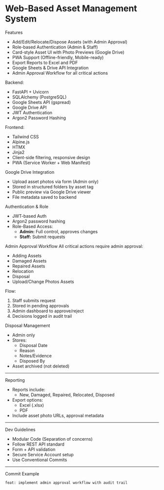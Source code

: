 # Web-Based Asset Management System

Features

- Add/Edit/Relocate/Dispose Assets (with Admin Approval)
- Role-based Authentication (Admin & Staff)
- Card-style Asset UI with Photo Previews (Google Drive)
- PWA Support (Offline-friendly, Mobile-ready)
- Export Reports to Excel and PDF
- Google Sheets & Drive API Integration
- Admin Approval Workflow for all critical actions

Backend:
- FastAPI + Uvicorn
- SQLAlchemy (PostgreSQL)
- Google Sheets API (gspread)
- Google Drive API
- JWT Authentication
- Argon2 Password Hashing

Frontend:
- Tailwind CSS
- Alpine.js
- HTMX
- Jinja2
- Client-side filtering, responsive design
- PWA (Service Worker + Web Manifest)

Google Drive Integration
- Upload asset photos via form (Admin only)
- Stored in structured folders by asset tag
- Public preview via Google Drive viewer
- File metadata saved to backend

Authentication & Role
- JWT-based Auth
- Argon2 password hashing
- Role-Based Access:
  - **Admin:** Full control, approves changes
  - **Staff:** Submit requests

Admin Approval Workflow
All critical actions require admin approval:
- Adding Assets
- Damaged Assets
- Repaired Assets
- Relocation
- Disposal
- Upload/Change Photos Assets

Flow:
1. Staff submits request
2. Stored in pending approvals
3. Admin dashboard to approve/reject
4. Decisions logged in audit trail

Disposal Management

- Admin only
- Stores:
  - Disposal Date
  - Reason
  - Notes/Evidence
  - Disposed By
- Asset archived (not deleted)

---

Reporting

- Reports include:
  - New, Damaged, Repaired, Relocated, Disposed
- Export options:
  - Excel (.xlsx)
  - PDF
- Include asset photo URLs, approval metadata

---

Dev Guidelines

- Modular Code (Separation of concerns)
- Follow REST API standard
- Form + API validation
- Secure Service Account setup
- Use Conventional Commits

---

Commit Example

```bash
feat: implement admin approval workflow with audit trail
```
